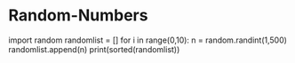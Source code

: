 # Random-Numbers
import random
randomlist = []
for i in range(0,10):
    n = random.randint(1,500)
    randomlist.append(n)
print(sorted(randomlist))
